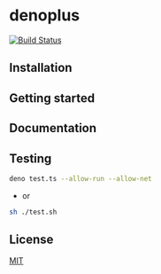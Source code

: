 # denoplus

[![Build Status](https://travis-ci.com/chenshenhai/denoplus.svg?token=XYNG2F1URZ4nW1TzoJNC&branch=master)](https://travis-ci.org/chenshenhai/denoplus)

## Installation

## Getting started

## Documentation

## Testing

```sh
deno test.ts --allow-run --allow-net
```
- or

```sh
sh ./test.sh
```

## License

[MIT](./LICENSE)